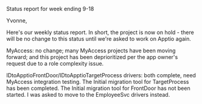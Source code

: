 Status report for week ending 9-18

Yvonne,

Here's our weekly status report. In short, the project is now on hold - there will be no change to this status until we're asked to work on Apptio again.


MyAccess: no change; many MyAccess projects have been moving forward; and this project has been deprioritized per the app owner's request due to a role complexity issue.

IDtoApptioFrontDoor/IDtoApptioTargetProcess drivers: both complete, need MyAccess integration testing. The Initial migration tool for TargetProcess has been completed. The Initial migration tool for FrontDoor has not been started. I was asked to move to the EmployeeSvc drivers instead.